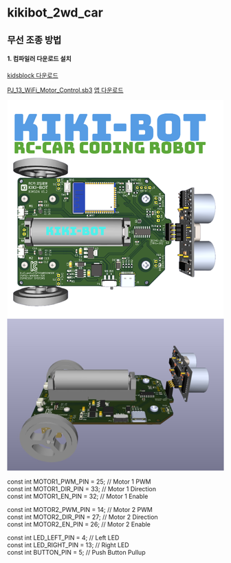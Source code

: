 # kikibot_2wd_car

## 무선 조종 방법

#### 1. 컴파일러 다운로드 설치
[kidsblock 다운로드](https://wiki.kidsbits.cc/projects/KidsBlock/en/latest/download/)

[PJ_13_WiFi_Motor_Control.sb3](https://github.com/copaland/kikibot_2wd_car/blob/main/KiKiBot_Block/PJ_13_WiFi_Motor_Control.sb3)
[앱 다운로드](https://play.google.com/store/apps/details?id=com.keyestudio.beetlecar&hl=en)


<img src="https://github.com/copaland/kikibot_2wd_car/blob/main/mit_app/kikibot-img.png" title="2WD CAR CODING ROBOT" alt="KIKIBOT"></img><br/>
<img src="https://github.com/copaland/kikibot_2wd_car/blob/main/mit_app/esp32_kikibot2.jpg" title="2WD CAR CODING ROBOT" alt="KIKIBOT"></img><br/>

const int MOTOR1_PWM_PIN = 25;        // Motor 1 PWM  
const int MOTOR1_DIR_PIN = 33;        // Motor 1 Direction  
const int MOTOR1_EN_PIN = 32;         // Motor 1 Enable  

const int MOTOR2_PWM_PIN = 14;        // Motor 2 PWM   
const int MOTOR2_DIR_PIN = 27;        // Motor 2 Direction  
const int MOTOR2_EN_PIN = 26;         // Motor 2 Enable  

const int LED_LEFT_PIN = 4;           // Left LED  
const int LED_RIGHT_PIN = 13;         // Right LED  
const int BUTTON_PIN = 5;             // Push Button Pullup  
